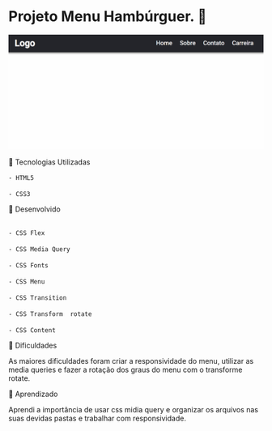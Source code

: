 # Projeto Menu Hambúrguer. 🚀
  [<img src="/src/imagens/menu-toggle.gif" alt="Menu hambúguer">]()
  

📌 Tecnologias Utilizadas 
````
- HTML5

- CSS3 
````

📌 Desenvolvido
````

- CSS Flex 

- CSS Media Query

- CSS Fonts

- CSS Menu

- CSS Transition

- CSS Transform  rotate

- CSS Content
````
🎯 Dificuldades

As maiores dificuldades foram criar a responsividade do menu, utilizar as media queries e fazer a rotação dos graus do menu com o transforme rotate.
 
📝 Aprendizado 

Aprendi a importância de usar css midia query e organizar os arquivos nas suas devidas pastas e trabalhar com responsividade.
